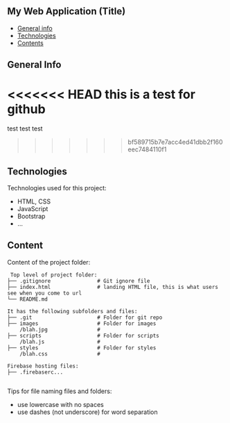 ## My Web Application (Title)

* [General info](#general-info)
* [Technologies](#technologies)
* [Contents](#content)

## General Info
<<<<<<< HEAD
this is a test for github
=======
test test test
>>>>>>> bf589715b7e7acc4ed41dbb2f160eec7484110f1
	
## Technologies
Technologies used for this project:
* HTML, CSS
* JavaScript
* Bootstrap 
* ...
	
## Content
Content of the project folder:



```
 Top level of project folder: 
├── .gitignore               # Git ignore file
├── index.html               # landing HTML file, this is what users see when you come to url
└── README.md

It has the following subfolders and files:
├── .git                     # Folder for git repo
├── images                   # Folder for images
    /blah.jpg                # 
├── scripts                  # Folder for scripts
    /blah.js                 # 
├── styles                   # Folder for styles
    /blah.css                # 

Firebase hosting files: 
├── .firebaserc...


```

Tips for file naming files and folders:
* use lowercase with no spaces
* use dashes (not underscore) for word separation

